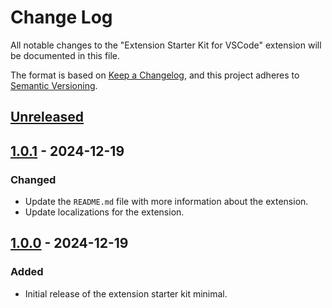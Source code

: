 # Change Log

All notable changes to the "Extension Starter Kit for VSCode" extension will be documented in this file.

The format is based on [Keep a Changelog](https://keepachangelog.com/en/1.0.0/),
and this project adheres to [Semantic Versioning](https://semver.org/spec/v2.0.0.html).

## [Unreleased]

## [1.0.1] - 2024-12-19

### Changed

- Update the `README.md` file with more information about the extension.
- Update localizations for the extension.

## [1.0.0] - 2024-12-19

### Added

- Initial release of the extension starter kit minimal.

[unreleased]: https://github.com/ManuelGil/vscode-typescript-generator/compare/v1.0.1...HEAD
[1.0.1]: https://github.com/ManuelGil/vscode-typescript-generator/compare/v1.0.0...v1.0.1
[1.0.0]: https://github.com/ManuelGil/vscode-typescript-generator/releases/tag/v1.0.0
